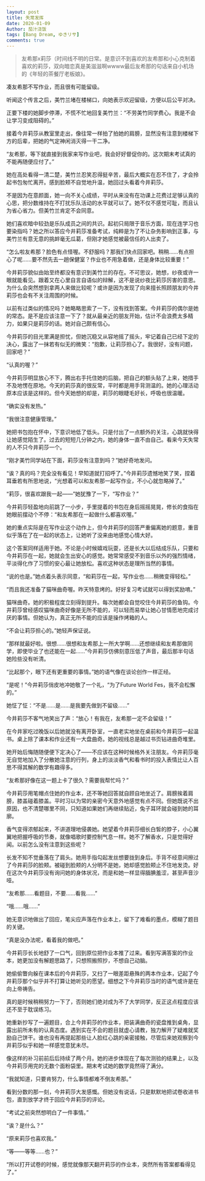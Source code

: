 ```yaml
---
layout: post
title: 失常发挥
date: 2020-01-09
Author: 茄汁浇饭 
tags: [Bang Dream, ゆきリサ]
comments: true
---
```


> 友希那x莉莎（时间线不明的日常。是意识不到喜欢的友希那和小心克制着喜欢的莉莎，双向暗恋真是美滋滋啊wwww最后友希那的句话来自小机场的《年轻的茶餐厅老板娘》。

凑友希那不写作业，而且很有可能留级。

听闻这个传言之后，美竹兰堵在楼梯口，向她表示欢迎留级，方便以后公平对决。

正要下楼的她脚步停滞，不慌不忙地回复美竹兰：“不劳美竹同学费心。我是不会让学习变成阻碍的。”

接着今井莉莎从教室里走出，像往常一样拍了拍她的肩膀，显然没有注意到楼梯下方的后辈，把她的气定神闲消灭得一干二净。

“友希那，等下就直接到我家来写作业吧，我会好好督促你的。这次期末考试真的不能再随便应付了。”

她在高处看得一清二楚，美竹兰忍笑忍得挺辛苦，最后大概实在忍不住了，才会拎起书包匆忙离开。感到脸颊不自觉地升温，她回过头看着今井莉莎。

不是因为在意颜面，她一向不关心成绩，平时从来没有在功课上花费过足够认真的心思，把分数维持在不打扰乐队活动的水平就可以了。她不仅不感觉可耻，而且认为省心省力。但美竹兰肯定不会同意。

她们喜欢暗中较劲是乐队成员之间的共识。起初只局限于音乐方面，现在连学习也要染指吗？她之所以答应今井莉莎准备考试，纯粹是为了不让杂务影响到正事，与美竹兰有意无意的挑衅毫无瓜葛，但刚才她感觉被最信任的人出卖了。

“怎么啦友希那？脸色有点怪喔。不舒服吗？那我们快点回家吧。稍稍……有点担心了呢……要不然先去一趟保健室？作业也不用急着做，还是身体比较重要！”

今井莉莎貌似由始至终都没有意识到美竹兰的存在。不可思议，她想，纱夜或许一眼就能看见。跟着又在心里自言自语似的辩解，这不是说纱夜比莉莎厉害的意思。为什么会突然想到拿两人来做比较呢？或许是因为发现了向来擅长照顾朋友的今井莉莎也会有不关注周围的时候。

以前有过类似的情况吗？她略略思索了一下，没有找到答案。今井莉莎的偶尔是她的常态。是不是应该注意一下了？就从最亲近的朋友开始，估计不会浪费太多精力，如果只是莉莎的话。她对自己颇有信心。

今井莉莎的目光里满是担忧，但她沉稳又从容地摇了摇头，牢记着自己已经下定的决心，露出了一抹若有似无的微笑：“抱歉，让莉莎担心了。我很好，没有问题，回家吧？”

“认真的喔？”

今井莉莎明显放心不下，腾出右手托住她的后脑，把自己的额头贴了上来，她措手不及地愣在原地。今天的莉莎真的很反常，平时都是用手背测温的。她的心理活动原本应该是这样的。但今天她想的却是，莉莎的眼睫毛好长，呼吸也很温暖。

“确实没有发热。”

“我很注意健康管理。”

她把书包抱在怀中，下意识地低了低头。只是付出了一点额外的关注，心跳就快得让她感觉陌生了。过去的短短几分钟之内，她的身体一直不由自己。看来今天失常的人不只今井莉莎一个。

“刚才美竹同学站在下面，莉莎没有注意到吗？”她好奇地发问。

“诶？真的吗？完全没有看见！早知道就打招呼了。”今井莉莎遗憾地笑了笑，捏着耳垂若有所思地说，“光想着可以和友希那一起写作业，不小心就忽略掉了。”

“莉莎，很喜欢跟我一起——”她犹豫了一下，“写作业？”

今井莉莎轻盈地向前跳了一小步，手里提着的书包在身后摇摇晃晃，修长的食指在她眼前摆动个不停：“和友希那在一起做什么都喜欢喔。”

她的重点实际是在写作业这个动作上，但今井莉莎的回答严重偏离她的题意，重音似乎落在了在一起的状态上，让她听了没来由地感觉心情大好。

这个答案同样适用于她。不论是小时候嬉戏玩耍，还是长大以后结成乐队，只要和今井莉莎在一起，她就会生出安心的感觉。她常常感受不到音乐以外的强烈情绪，平淡得化作了习惯的安心最让她放松。喜欢这种状态是理所当然的事情。

“说的也是。”她点着头表示同意，“和莉莎在一起，写作业也……稍微变得轻松。”

“而且我还准备了猫咪曲奇喔。昨天特意烤的。好好复习考试就可以得到奖励唷。”

猫咪曲奇。她的积极程度立刻得到提升。每次她都会自觉咬住今井莉莎的鱼钩。今井莉莎曾经感叹猫咪曲奇好像是无所不能的，可以轻而易举让她心甘情愿地完成讨厌的事情。但她认为，真正无所不能的应该是操作烤箱的人。

“不会让莉莎担心的。”她轻声保证说。

“那样就最好啦。很想……很想和友希那上一所大学啊……还想继续和友希那做同学，即使毕业了也还能在一起……”今井莉莎仿佛刻意压低了声音，最后那半句话她险些没有听清。

“比起那个，眼下还有更重要的事情。”她的语气像在谈论创作一样正经。

“是呢！”今井莉莎俏皮地冲她敬了一个礼，“为了Future World Fes，我不会松懈的。”

她怔了怔：“不是……是……是我要先做到不留级……”

今井莉莎不客气地笑出了声：“放心！有我在，友希那一定不会留级！”

在今井家吃过晚饭以后她就没有离开卧室，一直老实地坐在桌前和今井莉莎一起温书。桌上除了课本和作业还有一大盘曲奇。她的视线总是越过书页钻进曲奇堆里。

她开始后悔随随便便下定决心了——不应该在这种时候格外关注朋友。今井莉莎毫无自觉地加入了分散她注意的行列，身上的淡淡香气和看书时的投入表情比让人百思不得其解的数学有趣得多。

“友希那好像在这一题上卡了很久？需要我帮忙吗？”

今井莉莎用笔帽点住她的作业本，还不等她回答就自顾自地坐近了。肩膀挨着肩膀，膝盖碰着膝盖。平时习以为常的亲密今天意外地感觉有点不同。但她既说不出原因，也不清楚哪里不同，只知道如果她们再继续贴近，兔子耳环就会碰到她的耳廓。

香气变得浓郁起来，不讲道理地侵袭她。她望着今井莉莎细长白皙的脖子，小心翼翼地把握呼吸的节奏，就像唱歌时要控制气息一样。她不了解香水，只是觉得好闻。以前怎么没有注意到这些呢？

长发不知不觉垂落在了肩头。她用手指勾起发丝想要拢到身后。手背不经意间擦过了今井莉莎的脸颊。被碰到脸颊的人分明不是她，她却感觉脸颊止不住地发烫。好在这次今井莉莎没有询问她的身体状况，而是和她一样显得腼腆羞涩，甚至声音沙哑。

“友希那……看题目，不要……看我……”

“哦……哦……”

她无意识地做出了回应，笔尖应声落在作业本上，留下了难看的墨点，模糊了题目的关键。

“真是没办法呢，看着我的做吧。”

今井莉莎长长地舒了一口气，回到原位把作业本推了过来。看到写满答案的作业本，她更加没有解题思路了，只想照搬照抄，不想自己动脑。

她偷偷瞥向躲在课本后的今井莉莎，又扫了一眼差距悬殊的两本作业本，记起了今井莉莎那个似乎并不打算让她听见的愿望。细想之下今井莉莎当时的语气或许是在向上帝祷告。

真的是时候稍稍努力一下了，否则她们绝对成为不了大学同学，反正这点程度应该还不至于耽误练习。

她重新抄写了一遍题目，合上今井莉莎的作业本，把装满曲奇的瓷盘推到桌角，显露出前所未有的认真态度。遇到实在不会的题目就虚心请教，独力解开了疑难就奖励自己饼干。谁也没有再提起那些让人脸红心跳的亲密接触，尽管后来她观察到今井莉莎似乎和她一样感觉意犹未尽。

像这样的补习前前后后持续了两个月。她的进步体现在了每次测验的结果上，以及今井莉莎用完的无数个面粉袋里。期末考试她的数学竟然得了满分。

“我就知道，只要肯努力，什么事情都难不倒友希那。”

看到分数的那一刻，今井莉莎大发感慨。但她没有说话，只是默默地把试卷收进书包，直到放学才终于回应今井莉莎的评论。

“考试之前突然想明白了一件事情。”

“诶？是什么？”

“原来莉莎也喜欢我。”

“等——等等……也？”

“所以打开试卷的时候，感觉就像那天翻开莉莎的作业本，突然所有答案都看得见了。”